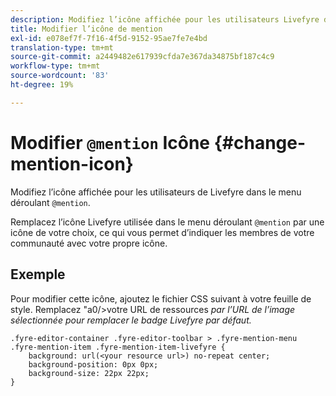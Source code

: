 ```yaml
---
description: Modifiez l’icône affichée pour les utilisateurs Livefyre dans le menu déroulant mention.
title: Modifier l’icône de mention
exl-id: e078ef7f-7f16-4f5d-9152-95ae7fe7e4bd
translation-type: tm+mt
source-git-commit: a2449482e617939cfda7e367da34875bf187c4c9
workflow-type: tm+mt
source-wordcount: '83'
ht-degree: 19%

---
```


# Modifier `@mention` Icône {#change-mention-icon}

Modifiez l’icône affichée pour les utilisateurs de Livefyre dans le menu déroulant `@mention`.

Remplacez l’icône Livefyre utilisée dans le menu déroulant `@mention` par une icône de votre choix, ce qui vous permet d’indiquer les membres de votre communauté avec votre propre icône.

## Exemple

Pour modifier cette icône, ajoutez le fichier CSS suivant à votre feuille de style. Remplacez &quot;a0/>votre URL de ressources *par l’URL de l’image sélectionnée pour remplacer le badge Livefyre par défaut.*

```
.fyre-editor-container .fyre-editor-toolbar > .fyre-mention-menu .fyre-mention-item .fyre-mention-item-livefyre { 
    background: url(<your resource url>) no-repeat center; 
    background-position: 0px 0px; 
    background-size: 22px 22px; 
}
```
